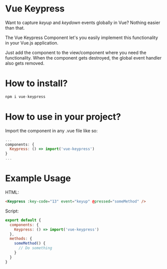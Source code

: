 # Vue Keypress

Want to capture _keyup_ and _keydown_ events globally in Vue? Nothing easier than that.

The Vue Keypress Component let's you easily implement this functionality in your Vue.js application.

Just add the component to the view/component where you need the functionality. When the component gets destroyed, the global event handler also gets removed.

# How to install?

```js
npm i vue-keypress
```

# How to use in your project?

Import the component in any .vue file like so:

```js
...
components: {
  Keypress: () => import('vue-keypress')
}
...
```

# Example Usage

HTML:

```html
<Keypress :key-code="13" event="keyup" @pressed="someMethod" />
```

Script:

```js
export default {
  components: {
    Keypress: () => import('vue-keypress')
  },
  methods: {
    someMethod() {
      // Do something
    }
  }
}
```
